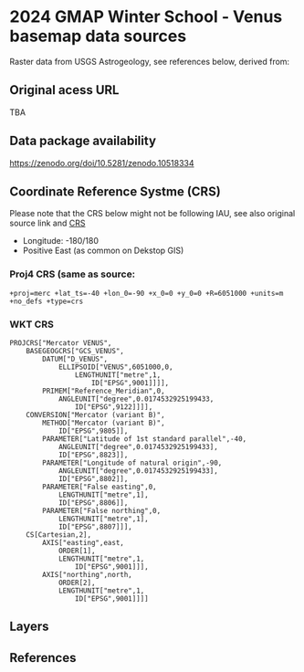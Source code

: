 # 2024 GMAP Winter School - Venus basemap data sources

Raster data from USGS Astrogeology, see references below, derived from:

## Original acess URL

TBA 

## Data package availability 

https://zenodo.org/doi/10.5281/zenodo.10518334

## Coordinate Reference Systme (CRS)

Please note that the CRS below might not be following IAU, see also original source link and [CRS](https://github.com/europlanet-gmap/winter-school-2024/tree/main/crs)

* Longitude: -180/180
* Positive East (as common on Dekstop GIS)

### Proj4 CRS (same as source:

```
+proj=merc +lat_ts=-40 +lon_0=-90 +x_0=0 +y_0=0 +R=6051000 +units=m +no_defs +type=crs
```
### WKT CRS

```
PROJCRS["Mercator VENUS",
    BASEGEOGCRS["GCS_VENUS",
        DATUM["D_VENUS",
            ELLIPSOID["VENUS",6051000,0,
                LENGTHUNIT["metre",1,
                    ID["EPSG",9001]]]],
        PRIMEM["Reference_Meridian",0,
            ANGLEUNIT["degree",0.0174532925199433,
                ID["EPSG",9122]]]],
    CONVERSION["Mercator (variant B)",
        METHOD["Mercator (variant B)",
            ID["EPSG",9805]],
        PARAMETER["Latitude of 1st standard parallel",-40,
            ANGLEUNIT["degree",0.0174532925199433],
            ID["EPSG",8823]],
        PARAMETER["Longitude of natural origin",-90,
            ANGLEUNIT["degree",0.0174532925199433],
            ID["EPSG",8802]],
        PARAMETER["False easting",0,
            LENGTHUNIT["metre",1],
            ID["EPSG",8806]],
        PARAMETER["False northing",0,
            LENGTHUNIT["metre",1],
            ID["EPSG",8807]]],
    CS[Cartesian,2],
        AXIS["easting",east,
            ORDER[1],
            LENGTHUNIT["metre",1,
                ID["EPSG",9001]]],
        AXIS["northing",north,
            ORDER[2],
            LENGTHUNIT["metre",1,
                ID["EPSG",9001]]]]
```

## Layers 

## References

